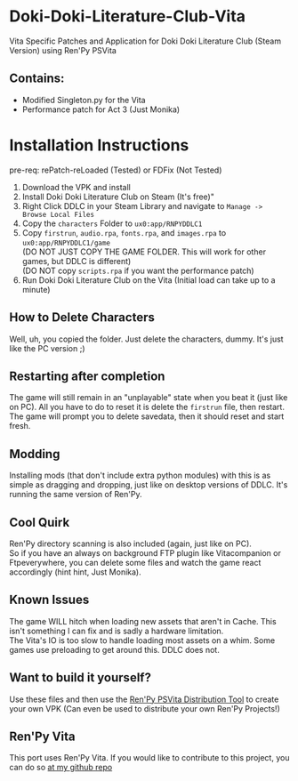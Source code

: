 # Doki-Doki-Literature-Club-Vita
Vita Specific Patches and Application for Doki Doki Literature Club (Steam Version) using Ren'Py PSVita

## Contains:
- Modified Singleton.py for the Vita
- Performance patch for Act 3 (Just Monika)

# Installation Instructions
pre-req: rePatch-reLoaded (Tested) or FDFix (Not Tested)
1. Download the VPK and install
2. Install Doki Doki Literature Club on Steam (It's free)"
3. Right Click DDLC in your Steam Library and navigate to `Manage -> Browse Local Files`
4. Copy the `characters` Folder to `ux0:app/RNPYDDLC1`
5. Copy `firstrun`, `audio.rpa`, `fonts.rpa`, and `images.rpa` to `ux0:app/RNPYDDLC1/game`<br>(DO NOT JUST COPY THE GAME FOLDER. This will work for other games, but DDLC is different)<br>(DO NOT copy `scripts.rpa` if you want the performance patch)
6. Run Doki Doki Literature Club on the Vita (Initial load can take up to a minute)

## How to Delete Characters
Well, uh, you copied the folder. Just delete the characters, dummy. It's just like the PC version ;)

## Restarting after completion
The game will still remain in an "unplayable" state when you beat it (just like on PC). All you have to do to reset it is delete the `firstrun` file, then restart.<br>The game will prompt you to delete savedata, then it should reset and start fresh.

## Modding
Installing mods (that don't include extra python modules) with this is as simple as dragging and dropping, just like on desktop versions of DDLC. It's running the same version of Ren'Py.

## Cool Quirk
Ren'Py directory scanning is also included (again, just like on PC).<br>So if you have an always on background FTP plugin like Vitacompanion or Ftpeverywhere, you can delete some files and watch the game react accordingly (hint hint, Just Monika).

## Known Issues
The game WILL hitch when loading new assets that aren't in Cache. This isn't something I can fix and is sadly a hardware limitation.<br>The Vita's IO is too slow to handle loading most assets on a whim. Some games use preloading to get around this. DDLC does not.

## Want to build it yourself?
Use these files and then use the [Ren'Py PSVita Distribution Tool](https://github.com/SonicMastr/Renpy-PSVita-Distribution-Tool) to create your own VPK (Can even be used to distribute your own Ren'Py Projects!)

## Ren'Py Vita
This port uses Ren'Py Vita. If you would like to contribute to this project, you can do so [at my github repo](https://github.com/SonicMastr/renpy-vita)
